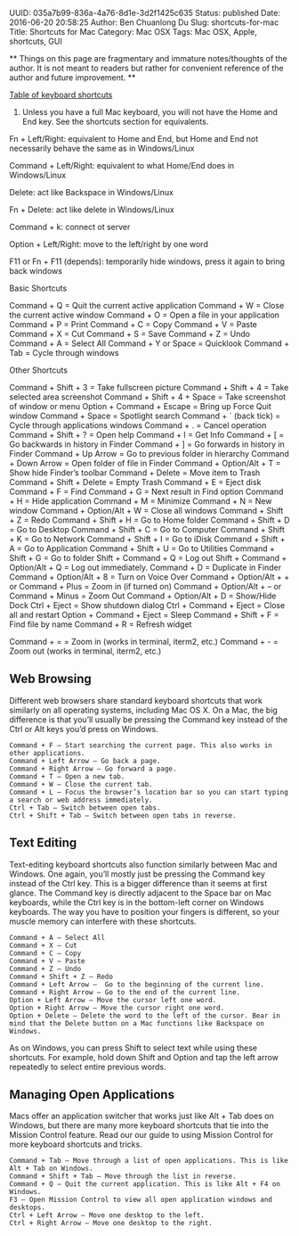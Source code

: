 UUID: 035a7b99-836a-4a76-8d1e-3d2f1425c635
Status: published
Date: 2016-06-20 20:58:25
Author: Ben Chuanlong Du
Slug: shortcuts-for-mac
Title: Shortcuts for Mac
Category: Mac OSX
Tags: Mac OSX, Apple, shortcuts, GUI

**
Things on this page are
fragmentary and immature notes/thoughts of the author.
It is not meant to readers
but rather for convenient reference of the author and future improvement.
**

[Table of keyboard shortcuts](https://en.wikipedia.org/wiki/Windows_shortcuts)

1. Unless you have a full Mac keyboard, 
you will not have the Home and End key. 
See the shortcuts section for equivalents. 


Fn + Left/Right: equivalent to Home and End, but Home and End not necessarily behave the same as in Windows/Linux

Command + Left/Right: equivalent to what Home/End does in Windows/Linux

Delete: act like Backspace in Windows/Linux

Fn + Delete: act like delete in Windows/Linux

Command + k: connect ot server

Option + Left/Right: move to the left/right by one word

F11 or Fn + F11 (depends): temporarily hide windows, press it again to bring back windows 

Basic Shortcuts

Command + Q = Quit the current active application
Command + W = Close the current active window
Command + O = Open a file in your application
Command + P = Print
Command + C = Copy
Command + V = Paste
Command + X = Cut
Command + S = Save
Command + Z = Undo
Command + A = Select All
Command + Y or Space = Quicklook
Command + Tab = Cycle through windows

Other Shortcuts

Command + Shift + 3 = Take fullscreen picture
Command + Shift + 4 = Take selected area screenshot
Command + Shift + 4 + Space = Take screenshot of window or menu
Option + Command + Escape = Bring up Force Quit window
Command + Space = Spotlight search
Command + ` (back tick) = Cycle through applications windows
Command + . = Cancel operation
Command + Shift + ? = Open help
Command + I = Get Info
Command + [ = Go backwards in history in Finder
Command + ] = Go forwards in history in Finder
Command + Up Arrow = Go to previous folder in hierarchy
Command + Down Arrow = Open folder of file in Finder
Command + Option/Alt + T = Show hide Finder’s toolbar
Command + Delete = Move item to Trash
Command + Shift + Delete = Empty Trash
Command + E = Eject disk
Command + F = Find
Command + G = Next result in Find option
Command + H = Hide application
Command + M = Minimize
Command + N = New window
Command + Option/Alt + W = Close all windows
Command + Shift + Z = Redo
Command + Shift + H = Go to Home folder
Command + Shift + D = Go to Desktop
Command + Shift + C = Go to Computer
Command + Shift + K = Go to Network
Command + Shift + I = Go to iDisk
Command + Shift + A = Go to Application
Command + Shift + U = Go to Utilities
Command + Shift + G = Go to folder
Shift + Command + Q = Log out
Shift + Command + Option/Alt + Q = Log out immediately.
Command + D = Duplicate in Finder
Command + Option/Alt + 8 = Turn on Voice Over
Command + Option/Alt + + or Command + Plus = Zoom in (if turned on)
Command + Option/Alt + – or Command + Minus = Zoom Out
Command + Option/Alt + D = Show/Hide Dock
Ctrl + Eject = Show shutdown dialog
Ctrl + Command + Eject = Close all and restart
Option + Command + Eject = Sleep
Command + Shift + F = Find file by name
Command + R = Refresh widget







Command + = = Zoom in (works in terminal, iterm2, etc.)
Command + - = Zoom out (works in terminal, iterm2, etc.)


## Web Browsing

Different web browsers share standard keyboard shortcuts 
that work similarly on all operating systems, 
including Mac OS X. On a Mac, the big difference is 
that you’ll usually be pressing the Command key instead of the Ctrl 
or Alt keys you’d press on Windows.

    Command + F – Start searching the current page. This also works in other applications.
    Command + Left Arrow – Go back a page.
    Command + Right Arrow – Go forward a page.
    Command + T – Open a new tab.
    Command + W – Close the current tab.
    Command + L – Focus the browser’s location bar so you can start typing a search or web address immediately.
    Ctrl + Tab – Switch between open tabs.
    Ctrl + Shift + Tab – Switch between open tabs in reverse.


## Text Editing

Text-editing keyboard shortcuts also function similarly between Mac and Windows. 
One again, you’ll mostly just be pressing the Command key instead of the Ctrl key. 
This is a bigger difference than it seems at first glance. 
The Command key is directly adjacent to the Space bar on Mac keyboards, 
while the Ctrl key is in the bottom-left corner on Windows keyboards. 
The way you have to position your fingers is different, 
so your muscle memory can interfere with these shortcuts.

    Command + A – Select All
    Command + X – Cut
    Command + C – Copy
    Command + V – Paste
    Command + Z – Undo
    Command + Shift + Z – Redo
    Command + Left Arrow –  Go to the beginning of the current line.
    Command + Right Arrow – Go to the end of the current line.
    Option + Left Arrow – Move the cursor left one word.
    Option + Right Arrow – Move the cursor right one word.
    Option + Delete – Delete the word to the left of the cursor. Bear in mind that the Delete button on a Mac functions like Backspace on Windows.

As on Windows, you can press Shift to select text while using these shortcuts. For example, hold down Shift and Option and tap the left arrow repeatedly to select entire previous words.

## Managing Open Applications

Macs offer an application switcher that works just like Alt + Tab does on Windows, 
but there are many more keyboard shortcuts that tie into the Mission Control feature. 
Read our our guide to using Mission Control for more keyboard shortcuts and tricks.

    Command + Tab – Move through a list of open applications. This is like Alt + Tab on Windows.
    Command + Shift + Tab – Move through the list in reverse.
    Command + Q – Quit the current application. This is like Alt + F4 on Windows.
    F3 – Open Mission Control to view all open application windows and desktops.
    Ctrl + Left Arrow – Move one desktop to the left.
    Ctrl + Right Arrow – Move one desktop to the right.

